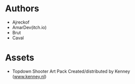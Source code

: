 # Authors
* Ajreckof
* AmarDev(itch.io)
* Brut
* Caval

# Assets
* Topdown Shooter Art Pack Created/distributed by Kenney (www.kenney.nl)
